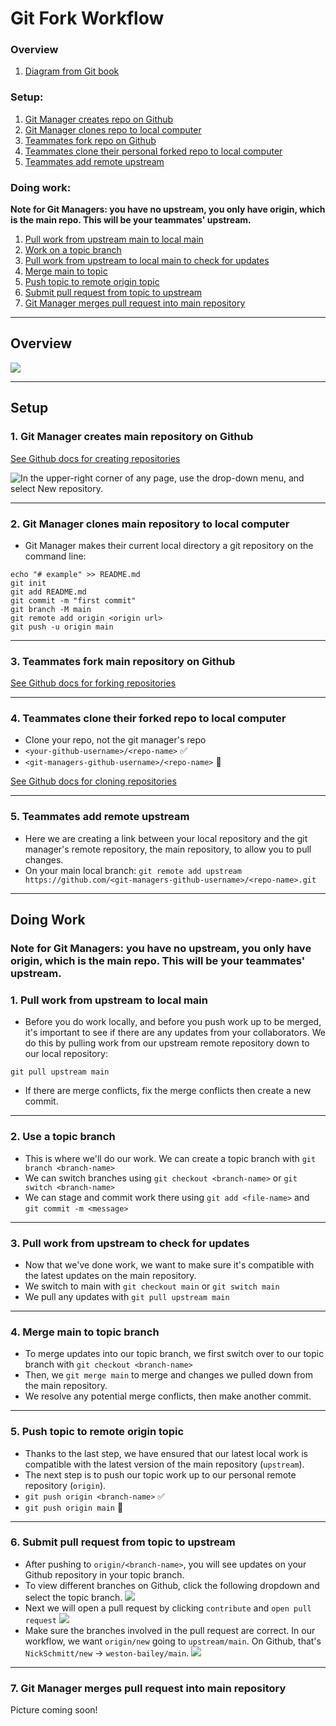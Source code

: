 # Git Fork Workflow
### Overview
1. [Diagram from Git book](#overview)

### Setup:
1. [Git Manager creates repo on Github](#1-git-manager-creates-main-repository-on-github)
2. [Git Manager clones repo to local computer](#2-git-manager-clones-main-repository-to-local-computer)
3. [Teammates fork repo on Github](#3-teammates-fork-main-repository-on-github)
4. [Teammates clone their personal forked repo to local computer](#4-teammates-clone-their-forked-repo-to-local-computer)
5. [Teammates add remote upstream](#5-teammates-add-remote-upstream)

### Doing work:
**Note for Git Managers: you have no upstream, you only have origin, which is the main repo. This will be your teammates' upstream.**

1. [Pull work from upstream main to local main](#6-pull-work-from-upstream-to-local-main)
2. [Work on a topic branch](#7-use-a-topic-branch)
3. [Pull work from upstream to local main to check for updates](#8-pull-work-from-upstream-to-check-for-updates)
4. [Merge main to topic](#9-merge-main-to-topic-branch)
5.  [Push topic to remote origin topic](#10-push-topic-to-remote-origin-topic)
6.  [Submit pull request from topic to upstream](#11-submit-pull-request-from-topic-to-upstream)
7.  [Git Manager merges pull request into main repository]()
---
## Overview
![](fork-workflow-annotated.png)

---
## Setup

### 1. Git Manager creates main repository on Github

[See Github docs for creating repositories](https://docs.github.com/en/github/getting-started-with-github/create-a-repo)

![In the upper-right corner of any page, use the drop-down menu, and select New repository.](repo-create.png)

---
### 2. Git Manager clones main repository to local computer

* Git Manager makes their current local directory a git repository on the command line:
```
echo "# example" >> README.md
git init
git add README.md
git commit -m "first commit"
git branch -M main
git remote add origin <origin url>
git push -u origin main
```
---
### 3. Teammates fork main repository on Github

[See Github docs for forking repositories](https://docs.github.com/en/github/getting-started-with-github/fork-a-repo#fork-an-example-repository)

---
### 4. Teammates clone their forked repo to local computer

* Clone your repo, not the git manager's repo
* `<your-github-username>/<repo-name>` ✅
* `<git-managers-github-username>/<repo-name>` 🛑

[See Github docs for cloning repositories](https://docs.github.com/en/github/creating-cloning-and-archiving-repositories/cloning-a-repository#cloning-a-repository-using-the-command-line)

---
### 5. Teammates add remote upstream

* Here we are creating a link between your local repository and the git manager's remote repository, the main repository, to allow you to pull changes.
* On your main local branch:
`git remote add upstream https://github.com/<git-managers-github-username>/<repo-name>.git`
---
## Doing Work
### **Note for Git Managers: you have no upstream, you only have origin, which is the main repo. This will be your teammates' upstream.**
### 1. Pull work from upstream to local main
* Before you do work locally, and before you push work up to be merged, it's important to see if there are any updates from your collaborators. We do this by pulling work from our upstream remote repository down to our local repository:

`git pull upstream main`

* If there are merge conflicts, fix the merge conflicts then create a new commit.
---
### 2. Use a topic branch

* This is where we'll do our work. We can create a topic branch with `git branch <branch-name>`
* We can switch branches using `git checkout <branch-name>` or `git switch <branch-name>`
* We can stage and commit work there using `git add <file-name>` and `git commit -m <message>`
---
### 3. Pull work from upstream to check for updates

* Now that we've done work, we want to make sure it's compatible with the latest updates on the main repository.
* We switch to main with `git checkout main` or `git switch main`
* We pull any updates with `git pull upstream main`
---
### 4. Merge main to topic branch
* To merge updates into our topic branch, we first switch over to our topic branch with `git checkout <branch-name>`
* Then, we `git merge main` to merge and changes we pulled down from the main repository.
* We resolve any potential merge conflicts, then make another commit.
---
### 5. Push topic to remote origin topic
* Thanks to the last step, we have ensured that our latest local work is compatible with the latest version of the main repository (`upstream`).
* The next step is to push our topic work up to our personal remote repository (`origin`).
* `git push origin <branch-name>` ✅
* `git push origin main` 🛑
---
### 6. Submit pull request from topic to upstream

* After pushing to `origin/<branch-name>`, you will see updates on your Github repository in your topic branch.
* To view different branches on Github, click the following dropdown and select the topic branch.
![](switch-branch.png)
* Next we will open a pull request by clicking `contribute` and `open pull request`
![](pull-request.png)
* Make sure the branches involved in the pull request are correct. In our workflow, we want `origin/new` going to `upstream/main`. On Github, that's `NickSchmitt/new` -> `weston-bailey/main`.
![](branch-pr.png)
---
### 7. Git Manager merges pull request into main repository
Picture coming soon!